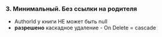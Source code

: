 ### 3. Минимальный. Без ссылки на родителя

- AuthorId у книги НЕ может быть null
- **разрешено** каскадное удаление - On Delete = cascade